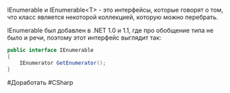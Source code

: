 IEnumerable и IEnumerable\<T> - это интерфейсы, которые говорят о том, что класс является некоторой коллекцией, которую можно перебрать.

IEnumerable был добавлен в .NET 1.0 и 1.1, где про обобщение типа не было и речи, поэтому этот интерфейс выглядит так:
```cs
public interface IEnumerable
{
    IEnumerator GetEnumerator();
}
```

#Доработать #CSharp 